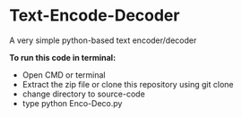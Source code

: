 # Text-Encode-Decoder
A very simple python-based text encoder/decoder

<b>To run this code in terminal: </b>
<ul>
  <li>Open CMD or terminal</li>
  <li>Extract the zip file or clone this repository using git clone</li>
  <li>change directory to source-code</li>
  <li>type python Enco-Deco.py</li>
</ul>
